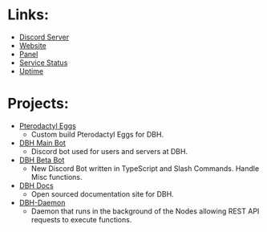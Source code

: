 # Links:
* [Discord Server](https://discord.gg/dbh)
* [Website](https://danbot.host)
* [Panel](https://panel.danbot.host)
* [Service Status](https://service.danbot.host)
* [Uptime](https://uptime.danbot.host)

# Projects:

* [Pterodactyl Eggs](https://github.com/DanBot-Hosting/pterodactyl-eggs)
  - Custom build Pterodactyl Eggs for DBH.
* [DBH Main Bot](https://github.com/DanBot-Hosting/DanBotHostingStats)
  - Discord bot used for users and servers at DBH.
* [DBH Beta Bot](https://github.com/DanBot-Hosting/discord-bot)
  - New Discord Bot written in TypeScript and Slash Commands. Handle Misc functions.
* [DBH Docs](https://github.com/DanBot-Hosting/DBH-Docs)
  - Open sourced documentation site for DBH.
* [DBH-Daemon](https://github.com/DanBot-Hosting/DBH-Daemon)
  - Daemon that runs in the background of the Nodes allowing REST API requests to execute functions.
